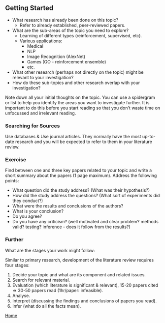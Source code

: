 ## Getting Started

* What research has already been done on this topic?
	* Refer to already established, peer-reviewed papers.
* What are the sub-areas of the topic you need to explore?
	* Learning of different types (reinforcement, supervised, etc).
	* Various applications:
		* Medical
		* NLP
		* Image Recognition (AlexNet)
		* Games (GO - reinforcement ensemble)
		* etc.
* What other research (perhaps not directly on the topic) might be relevant to your investigation?
* How do these sub-topics and other research overlap with your investigation?

Note down all your initial thoughts on the topic. You can use a spidergram or list to help you identify the areas you want to investigate further. It is important to do this before you start reading so that you don't waste time on unfocussed and irrelevant reading.

### Searching for Sources

Use databases & Use journal articles. They normally have the most up-to-date research and you will be expected to refer to them in your literature review.

### Exercise

Find between one and three key papers related to your topic and write a short summary about the papers (1 page maximum). Address the following points:

* What question did the study address? (What was their hypothesis?)
* How did the study address the questions? (What sort of experiments did they conduct?)
* What were the results and conclusions of the authors?
* What is your conclusion?
* Do you agree?
* Do you have any criticism? (well motivated and clear problem? methods valid? testing? inference - does it follow from the results?) 

### Further

What are the stages your work might follow:

Similar to primary research, development of the literature review requires four stages:

1. Decide your topic and what are its component and related issues.
2. Search for relevant material.
3. Evaluation (which literature is significant & relevant), 15-20 papers cited => 30-50 papers read (1hr/paper: infeasible).
4. Analyse.
5. Interpret (discussing the findings and conclusions of papers you read).
6. Infer (what do all the facts mean).

[Home](README.md)